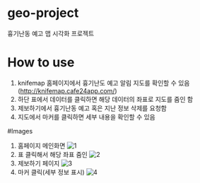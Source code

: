# geo-project
흉기난동 예고 맵 시각화 프로젝트

# How to use
1. knifemap 홈페이지에서 흉기난도 예고 알림 지도를 확인할 수 있음(http://knifemap.cafe24app.com/)
2. 하단 표에서 데이터를 클릭하면 해당 데이터의 좌표로 지도를 줌인 함
3. 제보하기에서 흉기난동 예고 혹은 지난 정보 삭제를 요청함
4. 지도에서 마커를 클릭하면 세부 내용을 확인할 수 있음

#Images
1. 홈페이지 메인화면
![1](https://github.com/CyberSecurityHat/knife_map/assets/101969911/49b36951-52b7-42b1-baaa-a4a95bfbfa88)
2. 표 클릭해서 해당 좌표 줌인
![2](https://github.com/CyberSecurityHat/knife_map/assets/101969911/d783cef8-6ee0-4957-bd47-abb67a5489bd)
3. 제보하기 페이지
![3](https://github.com/CyberSecurityHat/knife_map/assets/101969911/442f2153-c310-4473-a93d-546b446b44ac)
4. 마커 클릭(세부 정보 표시)
![4](https://github.com/CyberSecurityHat/knife_map/assets/101969911/00fecdf5-d03f-45aa-b322-83be52876fae)
